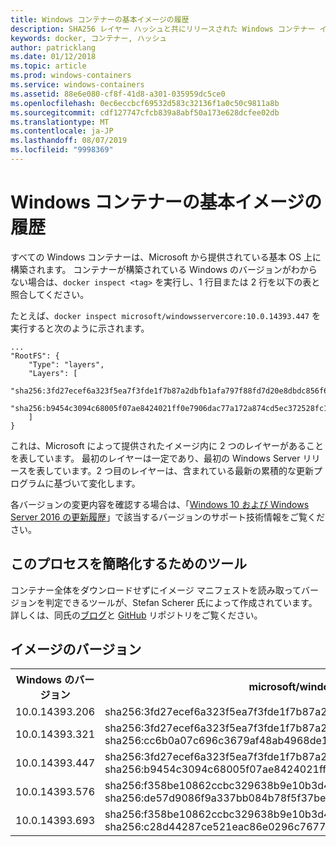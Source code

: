 ```yaml
---
title: Windows コンテナーの基本イメージの履歴
description: SHA256 レイヤー ハッシュと共にリリースされた Windows コンテナー イメージの一覧
keywords: docker, コンテナー, ハッシュ
author: patricklang
ms.date: 01/12/2018
ms.topic: article
ms.prod: windows-containers
ms.service: windows-containers
ms.assetid: 88e6e080-cf8f-41d8-a301-035959dc5ce0
ms.openlocfilehash: 0ec6eccbcf69532d583c32136f1a0c50c9811a8b
ms.sourcegitcommit: cdf127747cfcb839a8abf50a173e628dcfee02db
ms.translationtype: MT
ms.contentlocale: ja-JP
ms.lasthandoff: 08/07/2019
ms.locfileid: "9998369"
---
```

# <a name="windows-container-base-image-history"></a>Windows コンテナーの基本イメージの履歴

すべての Windows コンテナーは、Microsoft から提供されている基本 OS 上に構築されます。 コンテナーが構築されている Windows のバージョンがわからない場合は、`docker inspect <tag>` を実行し、1 行目または 2 行を以下の表と照合してください。

たとえば、`docker inspect microsoft/windowsservercore:10.0.14393.447` を実行すると次のように示されます。

```
...
"RootFS": {
    "Type": "layers",
    "Layers": [
        "sha256:3fd27ecef6a323f5ea7f3fde1f7b87a2dbfb1afa797f88fd7d20e8dbdc856f67",
        "sha256:b9454c3094c68005f07ae8424021ff0e7906dac77a172a874cd5ec372528fc15"
    ]
}
```

これは、Microsoft によって提供されたイメージ内に 2 つのレイヤーがあることを表しています。 最初のレイヤーは一定であり、最初の Windows Server リリースを表しています。2 つ目のレイヤーは、含まれている最新の累積的な更新プログラムに基づいて変化します。

各バージョンの変更内容を確認する場合は、「[Windows 10 および Windows Server 2016 の更新履歴](https://support.microsoft.com/help/12387/windows-10-update-history)」で該当するバージョンのサポート技術情報をご覧ください。


## <a name="tools-to-simplify-this-process"></a>このプロセスを簡略化するためのツール

コンテナー全体をダウンロードせずにイメージ マニフェストを読み取ってバージョンを判定できるツールが、Stefan Scherer 氏によって作成されています。 詳しくは、同氏の[ブログ](https://stefanscherer.github.io/winspector/)と [GitHub](https://github.com/StefanScherer/winspector) リポジトリをご覧ください。


## <a name="image-versions"></a>イメージのバージョン

<table>
    <tr>
        <th>Windows のバージョン</th>
        <th>microsoft/windowsservercore</th>
        <th>microsoft/nanoserver</th>
    </tr>
    <tr>
        <td>10.0.14393.206</td>
        <td>sha256:3fd27ecef6a323f5ea7f3fde1f7b87a2dbfb1afa797f88fd7d20e8dbdc856f67</td>
        <td>sha256:342d4e407550c52261edd20cd901b5ce438f0b1e940336de3978210612365063</td>
    </tr>
    <tr>
        <td>10.0.14393.321</td>
        <td>sha256:3fd27ecef6a323f5ea7f3fde1f7b87a2dbfb1afa797f88fd7d20e8dbdc856f67<br/>
        sha256:cc6b0a07c696c3679af48ab4968de1b42d35e568f3d1d72df21f0acb52592e0b</td>
        <td>sha256:342d4e407550c52261edd20cd901b5ce438f0b1e940336de3978210612365063<br/>
        sha256:2c195a33d84d936c7b8542a8d9890a2a550e7558e6ac73131b130e5730b9a3a5</td>
    </tr>
    <tr>
        <td>10.0.14393.447</td>
        <td>sha256:3fd27ecef6a323f5ea7f3fde1f7b87a2dbfb1afa797f88fd7d20e8dbdc856f67<br/>
        sha256:b9454c3094c68005f07ae8424021ff0e7906dac77a172a874cd5ec372528fc15</td>
        <td>sha256:342d4e407550c52261edd20cd901b5ce438f0b1e940336de3978210612365063<br/>
        sha256:c8606bedb07a714a6724b8f88ce85b71eaf5a1c80b4c226e069aa3ccbbe69154</td>
    </tr>
    <tr>
        <td>10.0.14393.576</td>
        <td>sha256:f358be10862ccbc329638b9e10b3d497dd7cd28b0e8c7931b4a545c88d7f7cd6<br/>
        sha256:de57d9086f9a337bb084b78f5f37be4c8f1796f56a1cd3ec8d8d1c9c77eb693c</td>
        <td>sha256:6c357baed9f5177e8c8fd1fa35b39266f329535ec8801385134790eb08d8787d<br/>
        sha256:0d812bf7a7032db75770c3d5b92c0ac9390ca4a9efa0d90ba2f55ccb16515381</td>
    </tr>
    <tr>
        <td>10.0.14393.693</td>
        <td>sha256:f358be10862ccbc329638b9e10b3d497dd7cd28b0e8c7931b4a545c88d7f7cd6<br/>
        sha256:c28d44287ce521eac86e0296c7677f5d8ca1e86d1e45e7618ec900da08c95df3</td>
        <td>sha256:6c357baed9f5177e8c8fd1fa35b39266f329535ec8801385134790eb08d8787d<br/>
        sha256:dd33c5d8d8b3c230886132c328a7801547f13de1dac9a629e2739164a285b3ab</td>
    </tr>
</table>

